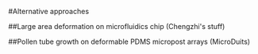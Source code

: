 #Alternative approaches

##Large area deformation on microfluidics chip (Chengzhi's stuff)

##Pollen tube growth on deformable PDMS micropost arrays (MicroDuits)